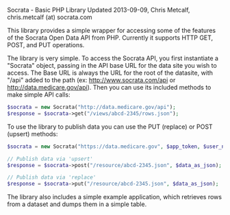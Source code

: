 Socrata - Basic PHP Library
Updated 2013-09-09, Chris Metcalf, chris.metcalf (at) socrata.com

This library provides a simple wrapper for accessing some of the features of the Socrata Open Data API from PHP. Currently it supports HTTP GET, POST, and PUT operations.

The library is very simple. To access the Socrata API, you first instantiate a "Socrata" object, passing in the API base URL for the data site you wish to access. The Base URL is always the URL for the root of the datasite, with "/api" added to the path (ex: http://www.socrata.com/api or http://data.medicare.gov/api). Then you can use its included methods to make simple API calls:

```php
$socrata = new Socrata("http://data.medicare.gov/api");
$response = $socrata->get("/views/abcd-2345/rows.json");
```

To use the library to publish data you can use the PUT (replace) or POST (upsert) methods:

```php
$socrata = new Socrata("https://data.medicare.gov", $app_token, $user_name, $password);

// Publish data via 'upsert'
$response = $socrata->post("/resource/abcd-2345.json", $data_as_json);

// Publish data via 'replace'
$response = $socrata->put("/resource/abcd-2345.json", $data_as_json);
```

The library also includes a simple example application, which retrieves rows from a dataset and dumps them in a simple table.
